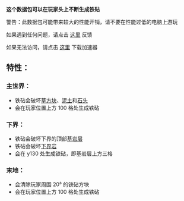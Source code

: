 **这个数据包可以在玩家头上不断生成铁砧**  

警告：此数据包可能带来较大的性能开销，请不要在性能过低的电脑上游玩

如果遇到任何问题，请点击 [这里](https://github.com/WhiteElephant-abc/anvil-falling/issues/new/choose) 反馈

如果无法访问，请点击 [这里](https://steampp.net/) 下载加速器

## 特性：

### 主世界：

 - 铁砧会破坏[草方块](https://zh.minecraft.wiki/w/%E8%8D%89%E6%96%B9%E5%9D%97)、[泥土](https://zh.minecraft.wiki/w/%E6%B3%A5%E5%9C%9F)和[石头](https://zh.minecraft.wiki/w/%E7%9F%B3%E5%A4%B4)
 - 会在玩家位置上方 100 格处生成铁砧

### 下界：

 - 铁砧会破坏下界的顶部[基岩层](https://zh.minecraft.wiki/w/%E5%9F%BA%E5%B2%A9#%E5%9F%BA%E5%B2%A9%E5%B1%82)
 - 铁砧会破坏[下界岩](https://zh.minecraft.wiki/w/%E4%B8%8B%E7%95%8C%E5%B2%A9)
 - 会在 y130 处生成铁砧，即基岩层上方三格

### 末地：

 - 会清除玩家周围 20³ 的铁砧方块
 - 会在玩家位置上方 100 格处生成铁砧